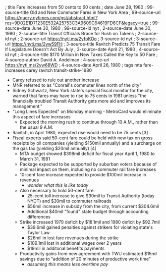 ; title Fare increases from 50 cents to 60 cents
; date June 28, 1980
; 99-source-title Old and New Commuter Fares in New York Area
; 99-source-url https://query.nytimes.com/gst/abstract.html?res=9D02E1D71230E532A25753C3A9609C94619FD6CF&legacy=true
; 99-source-date June 30, 1980
; 99-source-id nyt
; 2-source-date June 30, 1980
; 2-source-title Transit Officials Brace for Rush on Tokens
; 2-source-id nyt
; 2-source-url https://nyti.ms/2yfpKOo
; 3-source-id nyt
; 3-source-url https://nyti.ms/2yw59FH
; 3-source-title Ravitch Predicts 75 Transit Fare If Legislature Doesn't Act By July
; 3-source-date April 21, 1980
; 4-source-id nyt
; 4-source-title $170 Million in New Taxes Called the Key to 50 Fare
; 4-source-author David A. Andelman
; 4-source-url https://nyti.ms/2yw68WD
; 4-source-date April 26, 1980
; tags mta fare-increases carey ravitch transit-strike-1980

- Carey refused to rule out another increase
- MNR referred to as "Conrail's commuter lines north of the city"
- Sidney Schwartz, New York state's special fiscal monitor for the city, warned that fares may have to rise to 75 cents in 1981 unless "the financially troubled Transit Authority gets more aid and improves its management."
- "Long Lines Expected" on Monday morning - MetroCard would eliminate this aspect of fare increases
  - Expected the morning rush to continue through 10 A.M., rather than the usual 9 A.M.
- Ravitch, in April 1980, expected rise would need to be 75 cents [3]
- Fiscal experts said 50-cent fare could be held with new tax on gross receipts by oil companies (yielding $150mil annually) and a surcharge on the gas tax (yielding $20mil annually) [4]
  - MTA budget showed $398mil deficit for fiscal year April 1, 1980 to March 31, 1981
  - Package expected to be supported by suburban voters because of minimal impact on them, including no commuter rail fare increases
  - 10-cent fare increase expected to provide $100mil increase in revenues
    - *wonder what this is like today*
  - Also necessary to hold 50-cent fare:
    - 25-cent toll increase to give $30mil to Transit Authority (today NYCT) and $30mil to commuter railroads
    - $56mil increase in subsidy from the city, from current $304.6mil
    - Additional $40mil "found" state budget through accounting differences
  - Strike increased 1979 deficit by $18.1mil and 1980 deficit by $92.7mil
    - $39.6mil gained penalties against strikers for violating state's Taylor Law
    - $26mil in lost fare revenues during the strike
    - $109.1mil lost in additional wages over 2 years
    - $19mil in additonal benefits payments
  - Productivity gains from new agreement with TWU estimated $15mil savings due to "addition of 20 minutes of productive work time"
    - *assuming this means less overtime pay*
